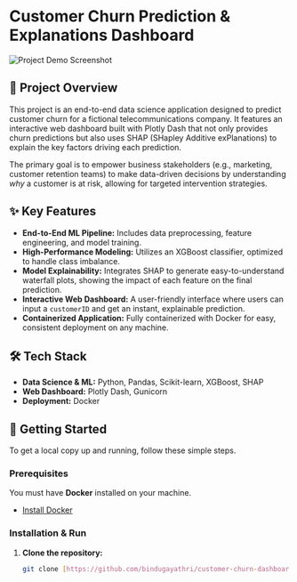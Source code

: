 # Customer Churn Prediction & Explanations Dashboard

![Project Demo Screenshot](<PATH_TO_YOUR_SCREENSHOT.png>)

## 🚀 Project Overview

This project is an end-to-end data science application designed to predict customer churn for a fictional telecommunications company. It features an interactive web dashboard built with Plotly Dash that not only provides churn predictions but also uses SHAP (SHapley Additive exPlanations) to explain the key factors driving each prediction.

The primary goal is to empower business stakeholders (e.g., marketing, customer retention teams) to make data-driven decisions by understanding *why* a customer is at risk, allowing for targeted intervention strategies.

## ✨ Key Features

- **End-to-End ML Pipeline:** Includes data preprocessing, feature engineering, and model training.
- **High-Performance Modeling:** Utilizes an XGBoost classifier, optimized to handle class imbalance.
- **Model Explainability:** Integrates SHAP to generate easy-to-understand waterfall plots, showing the impact of each feature on the final prediction.
- **Interactive Web Dashboard:** A user-friendly interface where users can input a `customerID` and get an instant, explainable prediction.
- **Containerized Application:** Fully containerized with Docker for easy, consistent deployment on any machine.

## 🛠️ Tech Stack

- **Data Science & ML:** Python, Pandas, Scikit-learn, XGBoost, SHAP
- **Web Dashboard:** Plotly Dash, Gunicorn
- **Deployment:** Docker

## 🔧 Getting Started

To get a local copy up and running, follow these simple steps.

### Prerequisites

You must have **Docker** installed on your machine.
- [Install Docker](https://www.docker.com/products/docker-desktop/)

### Installation & Run

1. **Clone the repository:**
   ```sh
   git clone [https://github.com/bindugayathri/customer-churn-dashboard.git]
